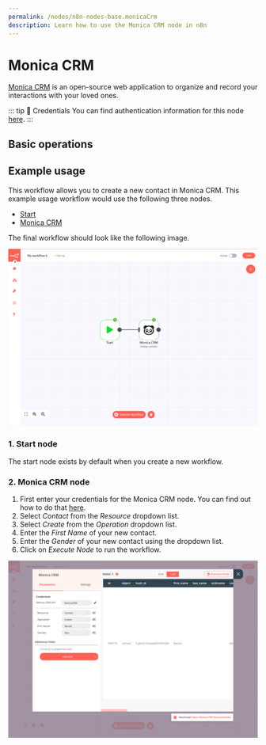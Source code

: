 ```yaml
---
permalink: /nodes/n8n-nodes-base.monicaCrm
description: Learn how to use the Monica CRM node in n8n
---
```


# Monica CRM

[Monica CRM](https://www.monicahq.com/) is an open-source web application to organize and record your interactions with your loved ones.

::: tip 🔑 Credentials
You can find authentication information for this node [here](../../../credentials/MonicaCrm/README.md).
:::

## Basic operations

<Resource node="n8n-nodes-base.monicaCrm" />


## Example usage

This workflow allows you to create a new contact in Monica CRM. This example usage workflow would use the following three nodes.
- [Start](../../core-nodes/Start/README.md)
- [Monica CRM]()

The final workflow should look like the following image.

![A workflow with the Monica CRM node](./workflow.png)

### 1. Start node

The start node exists by default when you create a new workflow.

### 2. Monica CRM node

1. First enter your credentials for the Monica CRM node. You can find out how to do that [here](../../../credentials/MonicaCRM/README.md).
2. Select *Contact* from the *Resource* dropdown list.
3. Select *Create* from the *Operation* dropdown list.
3. Enter the *First Name* of your new contact.
4. Enter the *Gender* of your new contact using the dropdown list.
5. Click on *Execute Node* to run the workflow.

![The Monica CRM node](./monicaCrm_node.png)
